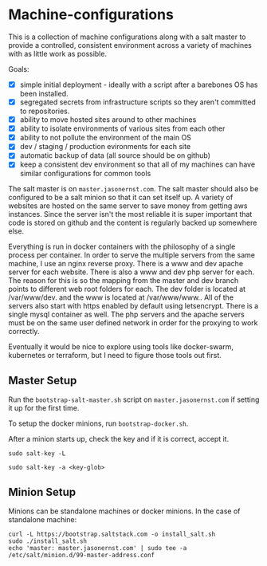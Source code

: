 # Machine-configurations
This is a collection of machine configurations along with a salt master to
provide a controlled, consistent environment across a variety of machines
with as little work as possible.

Goals:
- [x] simple initial deployment - ideally with a script after a barebones OS has
been installed. 
- [x] segregated secrets from infrastructure scripts so they aren't committed to
repositories.
- [x] ability to move hosted sites around to other machines
- [x] ability to isolate environments of various sites from each other
- [x] ability to not pollute the environment of the main OS
- [x] dev / staging / production evironments for each site
- [x] automatic backup of data (all source should be on github)
- [x] keep a consistent dev environment so that all of my machines can have
similar configurations for common tools

The salt master is on `master.jasonernst.com`. The salt master should also be
configured to be a salt minion so that it can set itself up. A variety of
websites are hosted on the same server to save money from getting aws instances.
Since the server isn't the most reliable it is super important that code is
stored on github and the content is regularly backed up somewhere else.

Everything is run in docker containers with the philosophy of a single process
per container. In order to serve the multiple servers from the same machine, I 
use an nginx reverse proxy. There is a www and dev apache server for each
website. There is also a www and dev php server for each. The reason for this
is so the mapping from the master and dev branch points to different web root
folders for each. The dev folder is located at /var/www/dev.<servername> and
the www is located at /var/www/www.<servername>. All of the servers also start
with https enabled by default using letsencrypt. There is a single mysql
container as well. The php servers and the apache servers must be on the same
user defined network in order for the proxying to work correctly.

Eventually it would be nice to explore using tools like docker-swarm, kubernetes
or terraform, but I need to figure those tools out first.

## Master Setup
Run the `bootstrap-salt-master.sh` script on `master.jasonernst.com` if setting
it up for the first time. 

To setup the docker minions, run `bootstrap-docker.sh`.

After a minion starts up, check the key and if it
is correct, accept it.

`sudo salt-key -L`

`sudo salt-key -a <key-glob>`

## Minion Setup

Minions can be standalone machines or docker minions. In the case of standalone
machine:
```
curl -L https://bootstrap.saltstack.com -o install_salt.sh
sudo ./install_salt.sh
echo 'master: master.jasonernst.com' | sudo tee -a /etc/salt/minion.d/99-master-address.conf
```
